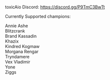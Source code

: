 toxicAio Discord: https://discord.gg/P9TmC3BwTt

Currently Supported champions:

Annie 
Ashe  
Blitzcrank  
Brand 
Kassadin  
Khazix  
Kindred 
Kogmaw  
Morgana 
Rengar  
Tryndamere  
Vex 
Vladimir  
Yone  
Ziggs 
